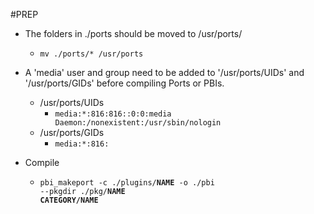 #PREP
* The folders in ./ports should be moved to /usr/ports/
    - <code>mv ./ports/* /usr/ports</code>

* A 'media' user and group need to be added to '/usr/ports/UIDs' and '/usr/ports/GIDs' before compiling Ports or PBIs.
    - /usr/ports/UIDs
        - <code>media:*:816:816::0:0:media Daemon:/nonexistent:/usr/sbin/nologin</code>
    - /usr/ports/GIDs
        - <code>media:*:816:</code>

* Compile
    - <code>pbi_makeport -c ./plugins/**NAME** -o ./pbi --pkgdir ./pkg/**NAME** **CATEGORY/NAME**</code>
